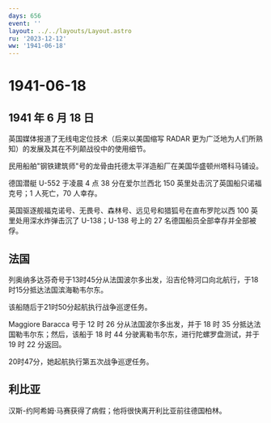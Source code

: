 ```yaml
---
days: 656
event: ''
layout: ../../layouts/Layout.astro
ru: '2023-12-12'
ww: '1941-06-18'
---
```


# 1941-06-18

## 1941 年 6 月 18 日

英国媒体报道了无线电定位技术（后来以美国缩写 RADAR
更为广泛地为人们所熟知）的发展及其在不列颠战役中的使用细节。

民用船舶"钢铁建筑师"号的龙骨由托德太平洋造船厂在美国华盛顿州塔科马铺设。

德国潜艇 U-552 于凌晨 4 点 38 分在爱尔兰西北 150
英里处击沉了英国船只诺福克号；1 人死亡，70 人幸存。

英国驱逐舰福克诺号、无畏号、森林号、远见号和猎狐号在直布罗陀以西 100
英里处用深水炸弹击沉了 U-138；U-138 号上的 27
名德国船员全部幸存并全部被俘。

## 法国

列奥纳多达芬奇号于13时45分从法国波尔多出发，沿吉伦特河口向北航行，于18时15分抵达法国滨海勒韦尔东。

该船随后于21时50分起航执行战争巡逻任务。

Maggiore Baracca 号于 12 时 26 分从法国波尔多出发，并于 18 时 35
分抵达法国勒韦尔东；然后，该船于 18 时 44
分驶离勒韦尔东，进行陀螺罗盘测试，并于 19 时 22 分返回。

20时47分，她起航执行第五次战争巡逻任务。

## 利比亚

汉斯-约阿希姆·马赛获得了病假；他将很快离开利比亚前往德国柏林。